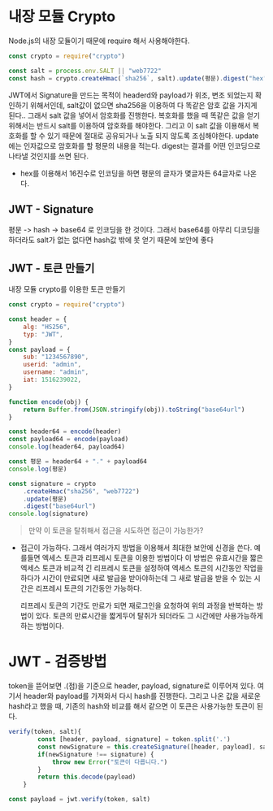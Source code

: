 # 내장 모듈 Crypto

Node.js의 내장 모듈이기 때문에 require 해서 사용해야한다.

```js
const crypto = require("crypto")

const salt = process.env.SALT || "web7722"
const hash = crypto.createHmac(`sha256`, salt).update(평문).digest("hex") // createHmac은 `정적메서드`다.
```

JWT에서 Signature을 만드는 목적이 headerd와 payload가 위조, 변조 되었는지 확인하기 위해서인데, salt값이 없으면 sha256을 이용하여 다 똑같은 암호 값을 가지게 된다..
그래서 salt 값을 넣어서 암호화를 진행한다. 복호화를 했을 때 똑같은 값을 얻기 위해서는 반드시 salt를 이용하여 암호화를 해야한다. 그리고 이 salt 값을 이용해서 복호화를 할 수 있기 때문에 절대로 공유되거나 노출 되지 않도록 조심해야한다.
update에는 인자값으로 암호화를 할 평문의 내용을 적는다.
digest는 결과를 어떤 인코딩으로 나타낼 것인지를 쓰면 된다.

-   hex를 이용해서 16진수로 인코딩을 하면 평문의 글자가 몇글자든 64글자로 나온다.

## JWT - Signature

평문 -> hash -> base64 로 인코딩을 한 것이다. 그래서 base64를 아무리 디코딩을 하더라도 salt가 없는 없다면 hash값 밖에 못 얻기 때문에 보안에 좋다

## JWT - 토큰 만들기

내장 모듈 crypto를 이용한 토큰 만들기

```js
const crypto = require("crypto")

const header = {
    alg: "HS256",
    typ: "JWT",
}
const payload = {
    sub: "1234567890",
    userid: "admin",
    username: "admin",
    iat: 1516239022,
}

function encode(obj) {
    return Buffer.from(JSON.stringify(obj)).toString("base64url")
}

const header64 = encode(header)
const payload64 = encode(payload)
console.log(header64, payload64)

const 평문 = header64 + "." + payload64
console.log(평문)

const signature = crypto
    .createHmac("sha256", "web7722")
    .update(평문)
    .digest("base64url")
console.log(signature)
```

> 만약 이 토큰을 탈취해서 접근을 시도하면 접근이 가능한가?

-   접근이 가능하다. 그래서 여러가지 방법을 이용해서 최대한 보안에 신경을 쓴다.
    예를들면 엑세스 토큰과 리프레시 토큰을 이용한 방법이다
    이 방법은 유효시간을 짧은 엑세스 토큰과 비교적 긴 리프레시 토큰을 설정하여 엑세스 토큰의 시간동안 작업을 하다가 시간이 만료되면 새로 발급을 받아야하는데 그 새로 발급을 받을 수 있는 시간은 리프레시 토큰의 기간동안 가능하다.

    리프레시 토큰의 기간도 만료가 되면 재로그인을 요청하여 위의 과정을 반복하는 방법이 있다.
    토큰의 만료시간을 짧게두어 탈취가 되더라도 그 시간에만 사용가능하게 하는 방법이다.

# JWT - 검증방법

token을 뜯어보면 .(점)을 기준으로 header, payload, signature로 이루어져 있다.
여기서 header와 payload를 가져와서 다시 hash를 진행한다.
그리고 나온 값을 새로운 hash라고 했을 때, 기존의 hash와 비교를 해서 같으면 이 토큰은 사용가능한 토큰이 된다.

```js
verify(token, salt){
        const [header, payload, signature] = token.split('.')
        const newSignature = this.createSignature([header, payload], salt)
        if(newSignature !== signature) {
            throw new Error("토큰이 다릅니다.")
        }
        return this.decode(payload)
    }

const payload = jwt.verify(token, salt)

```
